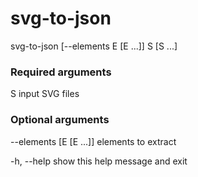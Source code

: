 svg-to-json
===========

svg-to-json [--elements E [E ...]] S [S ...]

### Required arguments

S input SVG files

### Optional arguments

--elements [E [E ...]] elements to extract

-h, --help             show this help message and exit
